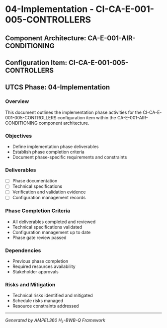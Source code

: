 # 04-Implementation - CI-CA-E-001-005-CONTROLLERS

## Component Architecture: CA-E-001-AIR-CONDITIONING
## Configuration Item: CI-CA-E-001-005-CONTROLLERS
## UTCS Phase: 04-Implementation

### Overview
This document outlines the implementation phase activities for the CI-CA-E-001-005-CONTROLLERS configuration item within the CA-E-001-AIR-CONDITIONING component architecture.

### Objectives
- Define implementation phase deliverables
- Establish phase completion criteria
- Document phase-specific requirements and constraints

### Deliverables
- [ ] Phase documentation
- [ ] Technical specifications
- [ ] Verification and validation evidence
- [ ] Configuration management records

### Phase Completion Criteria
- All deliverables completed and reviewed
- Technical specifications validated
- Configuration management up to date
- Phase gate review passed

### Dependencies
- Previous phase completion
- Required resources availability
- Stakeholder approvals

### Risks and Mitigation
- Technical risks identified and mitigated
- Schedule risks managed
- Resource constraints addressed

---
*Generated by AMPEL360 H₂-BWB-Q Framework*
